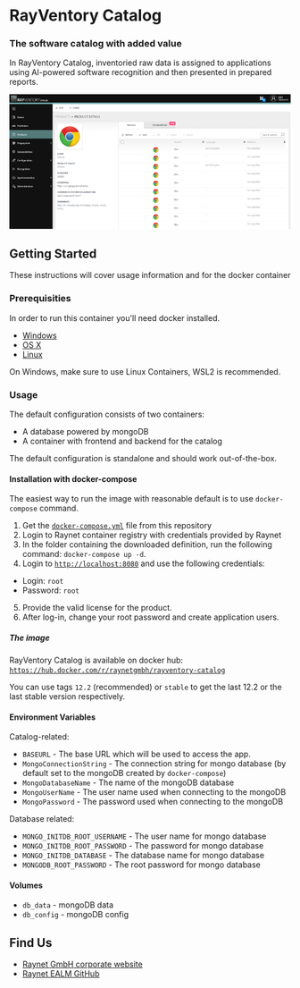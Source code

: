 
# RayVentory Catalog
###  The software catalog with added value
In RayVentory Catalog, inventoried raw data is assigned to applications using AI-powered software recognition and then presented in prepared reports.

![Screenshot](catalog.png)

## Getting Started
These instructions will cover usage information and for the docker container 

### Prerequisities
In order to run this container you'll need docker installed.

* [Windows](https://docs.docker.com/windows/started)
* [OS X](https://docs.docker.com/mac/started/)
* [Linux](https://docs.docker.com/linux/started/)

On Windows, make sure to use Linux Containers, WSL2 is recommended. 

### Usage
The default configuration consists of two containers:
* A database powered by mongoDB
* A container with frontend and backend for the catalog

The default configuration is standalone and should work out-of-the-box.

#### Installation with docker-compose
The easiest way to run the image with reasonable default is to use `docker-compose` command.

 1. Get the [`docker-compose.yml`](docker-compose.yml) file from this repository
 2. Login to Raynet container registry with credentials provided by Raynet
 3. In the folder containing the downloaded definition, run the following command: `docker-compose up -d`. 
 3. Login to [`http://localhost:8080`](http://localhost:8080) and use the following credentials:
- Login: `root`
- Password: `root`
 5. Provide the valid license for the product.
 6. After log-in, change your root password and create application users.

 ##### The image #####
RayVentory Catalog is available on docker hub:
[`https://hub.docker.com/r/raynetgmbh/rayventory-catalog`](https://hub.docker.com/r/raynetgmbh/rayventory-catalog)

You can use tags `12.2` (recommended) or `stable` to get the last 12.2 or the last stable version respectively.

#### Environment Variables
Catalog-related:
* `BASEURL` - The base URL which will be used to access the app.
* `MongoConnectionString` - The connection string for mongo database (by default set to the mongoDB created by `docker-compose`)
* `MongoDatabaseName` - The name of the mongoDB database
* `MongoUserName` - The user name used when connecting to the mongoDB
* `MongoPassword` - The password used when connecting to the mongoDB

Database related:
* `MONGO_INITDB_ROOT_USERNAME` - The user name for mongo database
* `MONGO_INITDB_ROOT_PASSWORD` - The password for mongo database
* `MONGO_INITDB_DATABASE` - The database name for mongo database
* `MONGODB_ROOT_PASSWORD` - The root password for mongo database

#### Volumes

* `db_data` - mongoDB data
* `db_config` - mongoDB config

## Find Us

* [Raynet GmbH corporate website](https://raynet.de)
* [Raynet EALM GitHub](https://github.com/raynetEALM)